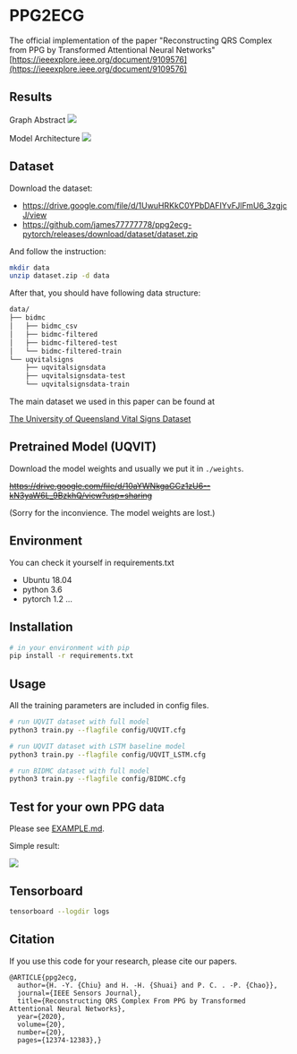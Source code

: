 # PPG2ECG
The official implementation of the paper "Reconstructing QRS Complex from PPG by Transformed Attentional Neural Networks"
[https://ieeexplore.ieee.org/document/9109576](https://ieeexplore.ieee.org/document/9109576)

## Results
Graph Abstract
![](doc/imgs/chiu1.png)

Model Architecture
![](doc/imgs/chiu2.png)

<!-- Reconstruction Visualization
![](doc/imgs/chiu4.png) -->

## Dataset
Download the dataset:

- https://drive.google.com/file/d/1UwuHRKkC0YPbDAFIYvFJlFmU6_3zgjcJ/view
- https://github.com/james77777778/ppg2ecg-pytorch/releases/download/dataset/dataset.zip

And follow the instruction:
```bash
mkdir data
unzip dataset.zip -d data
```

After that, you should have following data structure:
```bash
data/
├── bidmc
│   ├── bidmc_csv
│   ├── bidmc-filtered
│   ├── bidmc-filtered-test
│   └── bidmc-filtered-train
└── uqvitalsigns
    ├── uqvitalsignsdata
    ├── uqvitalsignsdata-test
    └── uqvitalsignsdata-train
```

The main dataset we used in this paper can be found at

[The University of Queensland Vital Signs Dataset](https://outbox.eait.uq.edu.au/uqdliu3/uqvitalsignsdataset/index.html)

## Pretrained Model (UQVIT)
Download the model weights and usually we put it in `./weights`.

~~https://drive.google.com/file/d/10aYWNkgaGCz1zU6--kN3yaW6L_9BzkhQ/view?usp=sharing~~

(Sorry for the inconvience. The model weights are lost.)

## Environment
You can check it yourself in requirements.txt
- Ubuntu 18.04
- python 3.6
- pytorch 1.2
...

## Installation
```bash
# in your environment with pip
pip install -r requirements.txt
```

## Usage
All the training parameters are included in config files.
```bash
# run UQVIT dataset with full model
python3 train.py --flagfile config/UQVIT.cfg

# run UQVIT dataset with LSTM baseline model
python3 train.py --flagfile config/UQVIT_LSTM.cfg

# run BIDMC dataset with full model
python3 train.py --flagfile config/BIDMC.cfg
```

## Test for your own PPG data
Please see [EXAMPLE.md](doc/imgs/EXAMPLE.md).

Simple result:

![](doc/imgs/example.png)

## Tensorboard
```bash
tensorboard --logdir logs
```

## Citation
If you use this code for your research, please cite our papers.
```
@ARTICLE{ppg2ecg,
  author={H. -Y. {Chiu} and H. -H. {Shuai} and P. C. . -P. {Chao}},
  journal={IEEE Sensors Journal}, 
  title={Reconstructing QRS Complex From PPG by Transformed Attentional Neural Networks}, 
  year={2020},
  volume={20},
  number={20},
  pages={12374-12383},}
```
